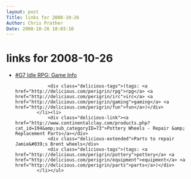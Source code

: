 ```yaml
---
layout: post
Title: links for 2008-10-26  
Author: Chris Prather
Date: 2008-10-26 18:03:10
---
```


# links for 2008-10-26
<ul class="delicious"><li>
                <div class="delicious-link"><a href="http://idlerpg.net/index.php">#G7 Idle RPG: Game Info</a></div>
                
                <div class="delicious-tags">(tags: <a href="http://delicious.com/perigrin/rpg">rpg</a> <a href="http://delicious.com/perigrin/irc">irc</a> <a href="http://delicious.com/perigrin/gaming">gaming</a> <a href="http://delicious.com/perigrin/fun">fun</a>)</div>
            </li><li>
                <div class="delicious-link"><a href="http://www.continentalclay.com/products.php?cat_id=194&amp;sub_categoryID=73">Pottery Wheels - Repair &amp; Replacement Parts</a></div>
                <div class="delicious-extended">Parts to repair Jamie&#039;s Brent wheels</div>
                <div class="delicious-tags">(tags: <a href="http://delicious.com/perigrin/pottery">pottery</a> <a href="http://delicious.com/perigrin/equipment">equipment</a> <a href="http://delicious.com/perigrin/parts">parts</a>)</div>
            </li></ul>
